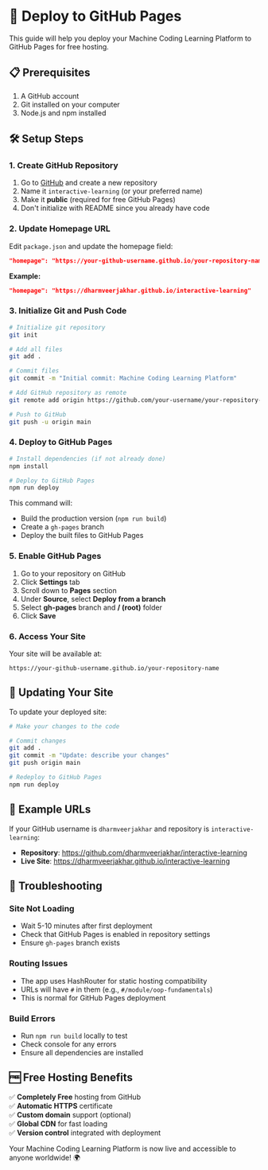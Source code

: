# 🚀 Deploy to GitHub Pages

This guide will help you deploy your Machine Coding Learning Platform to GitHub Pages for free hosting.

## 📋 Prerequisites

1. A GitHub account
2. Git installed on your computer
3. Node.js and npm installed

## 🛠️ Setup Steps

### 1. Create GitHub Repository

1. Go to [GitHub](https://github.com) and create a new repository
2. Name it `interactive-learning` (or your preferred name)
3. Make it **public** (required for free GitHub Pages)
4. Don't initialize with README since you already have code

### 2. Update Homepage URL

Edit `package.json` and update the homepage field:

```json
"homepage": "https://your-github-username.github.io/your-repository-name"
```

**Example:**
```json
"homepage": "https://dharmveerjakhar.github.io/interactive-learning"
```

### 3. Initialize Git and Push Code

```bash
# Initialize git repository
git init

# Add all files
git add .

# Commit files
git commit -m "Initial commit: Machine Coding Learning Platform"

# Add GitHub repository as remote
git remote add origin https://github.com/your-username/your-repository-name.git

# Push to GitHub
git push -u origin main
```

### 4. Deploy to GitHub Pages

```bash
# Install dependencies (if not already done)
npm install

# Deploy to GitHub Pages
npm run deploy
```

This command will:
- Build the production version (`npm run build`)
- Create a `gh-pages` branch
- Deploy the built files to GitHub Pages

### 5. Enable GitHub Pages

1. Go to your repository on GitHub
2. Click **Settings** tab
3. Scroll down to **Pages** section
4. Under **Source**, select **Deploy from a branch**
5. Select **gh-pages** branch and **/ (root)** folder
6. Click **Save**

### 6. Access Your Site

Your site will be available at:
```
https://your-github-username.github.io/your-repository-name
```

## 🔄 Updating Your Site

To update your deployed site:

```bash
# Make your changes to the code

# Commit changes
git add .
git commit -m "Update: describe your changes"
git push origin main

# Redeploy to GitHub Pages
npm run deploy
```

## 🎯 Example URLs

If your GitHub username is `dharmveerjakhar` and repository is `interactive-learning`:

- **Repository**: https://github.com/dharmveerjakhar/interactive-learning
- **Live Site**: https://dharmveerjakhar.github.io/interactive-learning

## 🔧 Troubleshooting

### Site Not Loading
- Wait 5-10 minutes after first deployment
- Check that GitHub Pages is enabled in repository settings
- Ensure `gh-pages` branch exists

### Routing Issues
- The app uses HashRouter for static hosting compatibility
- URLs will have `#` in them (e.g., `#/module/oop-fundamentals`)
- This is normal for GitHub Pages deployment

### Build Errors
- Run `npm run build` locally to test
- Check console for any errors
- Ensure all dependencies are installed

## 🆓 Free Hosting Benefits

✅ **Completely Free** hosting from GitHub  
✅ **Automatic HTTPS** certificate  
✅ **Custom domain** support (optional)  
✅ **Global CDN** for fast loading  
✅ **Version control** integrated with deployment  

Your Machine Coding Learning Platform is now live and accessible to anyone worldwide! 🌍 